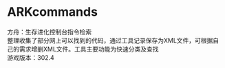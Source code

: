 # ARKcommands
方舟：生存进化控制台指令检索
<br>
整理收集了部分网上可以找到的代码，通过工具记录保存为XML文件，可根据自己的需求增删XML文件。工具主要功能为快速分类及查找
<br>
游戏版本：302.4
